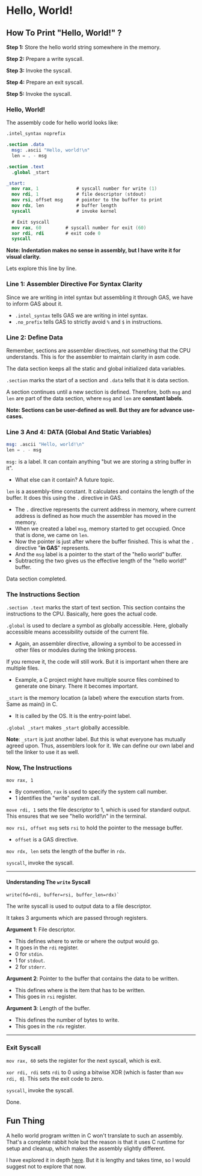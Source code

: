 # Hello, World!

## How To Print "Hello, World!" ?

**Step 1:** Store the hello world string somewhere in the memory.

**Step 2:** Prepare a write syscall.

**Step 3:** Invoke the syscall.

**Step 4:** Prepare an exit syscall.

**Step 5:** Invoke the syscall.

### Hello, World!

The assembly code for hello world looks like:

```nasm
.intel_syntax noprefix

.section .data
  msg: .ascii "Hello, world!\n"
  len = . - msg

.section .text
  .global _start

_start:
  mov rax, 1              # syscall number for write (1)
  mov rdi, 1              # file descriptor (stdout)
  mov rsi, offset msg     # pointer to the buffer to print
  mov rdx, len            # buffer length
  syscall                 # invoke kernel

  # Exit syscall
  mov rax, 60         # syscall number for exit (60)
  xor rdi, rdi        # exit code 0
  syscall

```

**Note: Indentation makes no sense in assembly, but I have write it for visual clarity.**

Lets explore this line by line.

### Line 1: Assembler Directive For Syntax Clarity

Since we are writing in intel syntax but assembling it through GAS, we have to inform GAS about it.

* `.intel_syntax` tells GAS we are writing in intel syntax.
* `.no_prefix` tells GAS to strictly avoid `%` and `$` in instructions.

### Line 2: Define Data

Remember, sections are assembler directives, not something that the CPU understands. This is for the assembler to maintain clarity in asm code.

The data section keeps all the static and global initialized data variables.

`.section` marks the start of a section and `.data` tells that it is data section.

A section continues until a new section is defined. Therefore, both `msg` and `len` are part of the data section, where `msg` and `len` are **constant labels**.

**Note: Sections can be user-defined as well. But they are for advance use-cases.**

### Line 3 And 4: DATA (Global And Static Variables)

```asm
msg: .ascii "Hello, world!\n"
len = . - msg
```

`msg:` is a label. It can contain anything "but we are storing a string buffer in it".

* What else can it contain? A future topic.

`len` is a assembly-time constant. It calculates and contains the length of the buffer. It does this using the `.` directive in GAS.

* The `.` directive represents the current address in memory, where current address is defined as how much the assembler has moved in the memory.
* When we created a label `msg`, memory started to get occupied. Once that is done, we came on `len`.
* Now the pointer is just after where the buffer finished. This is what the `.` directive "**in GAS**" represents.
* And the `msg` label is a pointer to the start of the "hello world" buffer.
* Subtracting the two gives us the effective length of the "hello world!" buffer.

Data section completed.

### The Instructions Section

`.section .text` marks the start of text section. This section contains the instructions to the CPU. Basically, here goes the actual code.

`.global` is used to declare a symbol as globally accessible. Here, globally accessible means accessibility outside of the current file.

* Again, an assembler directive, allowing a symbol to be accessed in other files or modules during the linking process.

If you remove it, the code will still work. But it is important when there are multiple files.

* Example, a C project might have multiple source files combined to generate one binary. There it becomes important.

`_start` is the memory location (a label) where the execution starts from. Same as main() in C.

* It is called by the OS. It is the entry-point label.

`.global _start` makes `_start` globally accessible.

**Note**: `_start` is just another label. But this is what everyone has mutually agreed upon. Thus, assemblers look for it. We can define our own label and tell the linker to use it as well.

### Now, The Instructions

`mov rax, 1`

* By convention, `rax` is used to specify the system call number.
* 1 identifies the "write" system call.

`move rdi, 1` sets the file descriptor to 1, which is used for standard output. This ensures that we see "hello world!\n" in the terminal.

`mov rsi, offset msg` sets `rsi` to hold the pointer to the message buffer.

* `offset` is a GAS directive.

`mov rdx, len` sets the length of the buffer in `rdx`.

`syscall`, invoke the syscall.

***

#### Understanding The `write` Syscall

```
write(fd=rdi, buffer=rsi, buffer_len=rdx)`
```

The write syscall is used to output data to a file descriptor.

It takes 3 arguments which are passed through registers.

**Argument 1**: File descriptor.

* This defines where to write or where the output would go.
* It goes in the `rdi` register.
* 0 for `stdin`.
* 1 for `stdout`.
* 2 for `stderr`.

**Argument 2**: Pointer to the buffer that contains the data to be written.

* This defines where is the item that has to be written.
* This goes in `rsi` register.

**Argument 3**: Length of the buffer.

* This defines the number of bytes to write.
* This goes in the `rdx` register.

***

### Exit Syscall

`mov rax, 60` sets the register for the next syscall, which is exit.

`xor rdi, rdi` sets `rdi` to 0 using a bitwise XOR (which is faster than `mov rdi, 0`). This sets the exit code to zero.

`syscall`, invoke the syscall.

Done.

## Fun Thing

A hello world program written in C won't translate to such an assembly. That's a complete rabbit hole but the reason is that it uses C runtime for setup and cleanup, which makes the assembly slightly different.

I have explored it in depth [here](../../understanding-hello-world/). But it is lengthy and takes time, so I would suggest not to explore that now.
